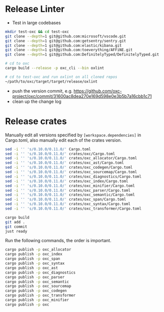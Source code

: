 # Release Linter

* Test in large codebases

```bash
mkdir test-oxc && cd test-oxc
git clone --depth=1 git@github.com:microsoft/vscode.git
git clone --depth=1 git@github.com:getsentry/sentry.git
git clone --depth=1 git@github.com:elastic/kibana.git
git clone --depth=1 git@github.com:toeverything/AFFiNE.git
git clone --depth=1 git@github.com:DefinitelyTyped/DefinitelyTyped.git
```

```bash
# cd to oxc
cargo build --release -p oxc_cli --bin oxlint

# cd to test-oxc and run oxlint on all cloned repos
~/path/to/oxc/target/target/release/oxlint
```

* push the version commit, e.g. https://github.com/oxc-project/oxc/commit/31600ac8dea270e169d598e0e3b5b7a16cbb1c71
* clean up the change log

# Release crates

Manually edit all versions specified by `[workspace.dependencies]` in Cargo.toml,
also manually edit each of the crates version.

```bash
sed -i '' 's/0.10.0/0.11.0/' Cargo.toml
sed -i '' 's/0.10.0/0.11.0/' crates/oxc/Cargo.toml
sed -i '' 's/0.10.0/0.11.0/' crates/oxc_allocator/Cargo.toml
sed -i '' 's/0.10.0/0.11.0/' crates/oxc_ast/Cargo.toml
sed -i '' 's/0.10.0/0.11.0/' crates/oxc_codegen/Cargo.toml
sed -i '' 's/0.10.0/0.11.0/' crates/oxc_sourcemap/Cargo.toml
sed -i '' 's/0.10.0/0.11.0/' crates/oxc_diagnostics/Cargo.toml
sed -i '' 's/0.10.0/0.11.0/' crates/oxc_index/Cargo.toml
sed -i '' 's/0.10.0/0.11.0/' crates/oxc_minifier/Cargo.toml
sed -i '' 's/0.10.0/0.11.0/' crates/oxc_parser/Cargo.toml
sed -i '' 's/0.10.0/0.11.0/' crates/oxc_semantic/Cargo.toml
sed -i '' 's/0.10.0/0.11.0/' crates/oxc_span/Cargo.toml
sed -i '' 's/0.10.0/0.11.0/' crates/oxc_syntax/Cargo.toml
sed -i '' 's/0.10.0/0.11.0/' crates/oxc_transformer/Cargo.toml

cargo build
git add .
git commit
just ready
```

Run the following commands, the order is important.

```bash
cargo publish -p oxc_allocator
cargo publish -p oxc_index
cargo publish -p oxc_span
cargo publish -p oxc_syntax
cargo publish -p oxc_ast
cargo publish -p oxc_diagnostics
cargo publish -p oxc_parser
cargo publish -p oxc_semantic
cargo publish -p oxc_sourcemap
cargo publish -p oxc_codegen
cargo publish -p oxc_transformer
cargo publish -p oxc_minifier
cargo publish -p oxc
```
